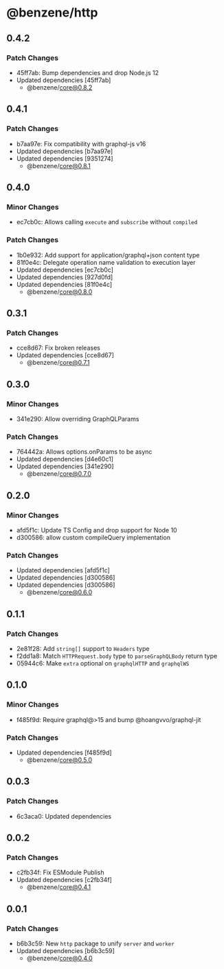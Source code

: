 # @benzene/http

## 0.4.2

### Patch Changes

- 45ff7ab: Bump dependencies and drop Node.js 12
- Updated dependencies [45ff7ab]
  - @benzene/core@0.8.2

## 0.4.1

### Patch Changes

- b7aa97e: Fix compatibility with graphql-js v16
- Updated dependencies [b7aa97e]
- Updated dependencies [9351274]
  - @benzene/core@0.8.1

## 0.4.0

### Minor Changes

- ec7cb0c: Allows calling `execute` and `subscribe` without `compiled`

### Patch Changes

- 1b0e932: Add support for application/graphql+json content type
- 81f0e4c: Delegate operation name validation to execution layer
- Updated dependencies [ec7cb0c]
- Updated dependencies [927d0fd]
- Updated dependencies [81f0e4c]
  - @benzene/core@0.8.0

## 0.3.1

### Patch Changes

- cce8d67: Fix broken releases
- Updated dependencies [cce8d67]
  - @benzene/core@0.7.1

## 0.3.0

### Minor Changes

- 341e290: Allow overriding GraphQLParams

### Patch Changes

- 764442a: Allows options.onParams to be async
- Updated dependencies [d4e60c1]
- Updated dependencies [341e290]
  - @benzene/core@0.7.0

## 0.2.0

### Minor Changes

- afd5f1c: Update TS Config and drop support for Node 10
- d300586: allow custom compileQuery implementation

### Patch Changes

- Updated dependencies [afd5f1c]
- Updated dependencies [d300586]
- Updated dependencies [d300586]
  - @benzene/core@0.6.0

## 0.1.1

### Patch Changes

- 2e81f28: Add `string[]` support to `Headers` type
- f2dd1a8: Match `HTTPRequest.body` type to `parseGraphQLBody` return type
- 05944c6: Make `extra` optional on `graphqlHTTP` and `graphqlWS`

## 0.1.0

### Minor Changes

- f485f9d: Require graphql@>15 and bump @hoangvvo/graphql-jit

### Patch Changes

- Updated dependencies [f485f9d]
  - @benzene/core@0.5.0

## 0.0.3

### Patch Changes

- 6c3aca0: Updated dependencies

## 0.0.2

### Patch Changes

- c2fb34f: Fix ESModule Publish
- Updated dependencies [c2fb34f]
  - @benzene/core@0.4.1

## 0.0.1

### Patch Changes

- b6b3c59: New `http` package to unify `server` and `worker`
- Updated dependencies [b6b3c59]
  - @benzene/core@0.4.0
